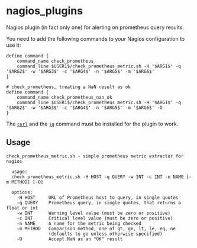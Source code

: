# nagios_plugins

Nagios plugin (in fact only one) for alerting on prometheus query results.

You need to add the following commands to your Nagios configuration to use it:
```
define command {
    command_name check_prometheus
    command_line $USER1$/check_prometheus_metric.sh -H '$ARG1$' -q '$ARG2$' -w '$ARG3$' -c '$ARG4$' -n '$ARG5$' -m '$ARG6$'
}

# check_prometheus, treating a NaN result as ok
define command {
    command_name check_prometheus_nan_ok
    command_line $USER1$/check_prometheus_metric.sh -H '$ARG1$' -q '$ARG2$' -w '$ARG3$' -c '$ARG4$' -n '$ARG5$' -m '$ARG6$' -O
}
```

The [`curl`](https://curl.haxx.se/) and the
[`jq`](https://stedolan.github.io/jq/) command must be installed for the plugin
to work.

## Usage

    check_prometheus_metric.sh - simple prometheus metric extractor for nagios
  
      usage:
      check_prometheus_metric.sh -H HOST -q QUERY -w INT -c INT -n NAME [-m METHOD] [-O]
    
      options:
        -H HOST     URL of Prometheus host to query, in single quotes
        -q QUERY    Prometheus query, in single quotes, that returns a float or int
        -w INT      Warning level value (must be zero or positive)
        -c INT      Critical level value (must be zero or positive)
        -n NAME     A name for the metric being checked
        -m METHOD   Comparison method, one of gt, ge, lt, le, eq, ne
                    (defaults to ge unless otherwise specified)
        -O          Accept NaN as an "OK" result 
